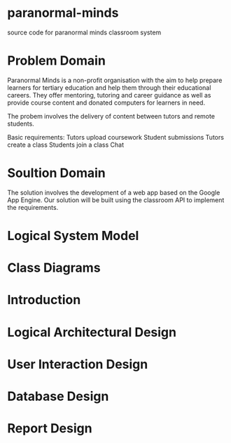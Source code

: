 # paranormal-minds
source code for paranormal minds classroom system

# Problem Domain

Paranormal Minds is a non-profit organisation with the aim to help prepare learners for tertiary education and help them through their educational careers. They offer mentoring, tutoring and career guidance as well as provide course content and donated computers for learners in need. 

The probem involves the delivery of content between tutors and remote students. 

Basic requirements:
    Tutors upload coursework
    Student submissions 
    Tutors create a class
    Students join a class
    Chat

# Soultion Domain

The solution involves the development of a web app based on the Google App Engine. Our solution will be built using the classroom API to implement the requirements.

# Logical System Model

# Class Diagrams

# Introduction

# Logical Architectural Design

# User Interaction Design

# Database Design

# Report Design




